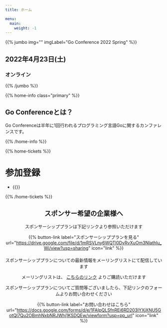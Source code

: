 ```yaml
---
title: ホーム

menu:
  main:
    weight: -1
---
```


{{% jumbo img="" imgLabel="Go Conference 2022 Spring" %}}

## 2022年4月23日(土)
### オンライン

<!--connpassへのリンクを貼る
<a class="btn primary" href="https://gocon.connpass.com/event/148602/" target="_blank"><svg class="icon icon-cfp"><use xlink:href="#ticket"></use></svg>カンファレンスチケット</a> <a class="btn primary" href="https://gocon.connpass.com/event/149447/" target="_blank"><svg class="icon icon-cfp"><use xlink:href="#ticket"></use></svg>懇親会チケット</a>
-->

{{% /jumbo %}}

{{% home-info class="primary" %}}
## Go Conferenceとは？

Go Conferenceは半年に1回行われるプログラミング言語Goに関するカンファレンスです。

{{% /home-info %}}

<!--
{{<cfp starts="2021-10-04"
       ends="2021-12-06"
       url="https://www.papercall.io/gocon-2022-spring">}}
-->

<!--
{{% home-speakers %}}
## スピーカー

{{< button-link label="See all speakers"
                url="./speakers"
                icon="right" >}}

{{% button-link label="Ask the speakers"
url="https://app.sli.do/event/xchxcoal/"
icon="right" %}}

{{% /home-speakers %}}
-->

{{% home-tickets %}}
# 参加登録

<ul>
<li>{{<ticket name="セッション"
           starts="2022-03-01"
           ends="2022-04-23"
           price="無料"
           url="https://gocon.connpass.com/event/212162/">}}</li>
</li>
</ul>

{{% /home-tickets %}}


<!--
{{% partners categories="platinum,gold,silver,bronze,free" %}}
# スポンサー

{{% /partners %}}
-->

<div style="text-align: center; margin-bottom: 20px;">

## スポンサー希望の企業様へ

スポンサーシッププランは下記リンクより参照いただけます

{{% button-link label="スポンサーシッププランを見る"
                url="https://drive.google.com/file/d/1mRSVLny6WQTl0DvRvXuOm3Nlathlu_Wi/view?usp=sharing"
                icon="link" %}}

</div>

<div style="text-align: center; margin-bottom: 20px;">

スポンサーシッププランについての最新情報をメーリングリストにて配信しています

メーリングリストは、 <u>[こちらのリンク](https://groups.google.com/a/gocon.jp/g/news)</u> よりご購読いただけます

スポンサーシッププランについてご質問等ございましたら、下記リンクのフォームよりお問い合わせください

{{% button-link label="お問い合わせはこちら"
                url="https://docs.google.com/forms/d/e/1FAIpQLSfnREi6RD203lYXjXNU5GotQl7Qu2OBmhNxbNRJWhj1KSDQEw/viewform?usp=pp_url"
                icon="link" %}}

</div>
